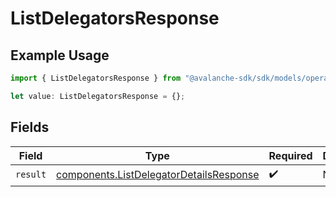 # ListDelegatorsResponse

## Example Usage

```typescript
import { ListDelegatorsResponse } from "@avalanche-sdk/sdk/models/operations";

let value: ListDelegatorsResponse = {};
```

## Fields

| Field                                                                                              | Type                                                                                               | Required                                                                                           | Description                                                                                        |
| -------------------------------------------------------------------------------------------------- | -------------------------------------------------------------------------------------------------- | -------------------------------------------------------------------------------------------------- | -------------------------------------------------------------------------------------------------- |
| `result`                                                                                           | [components.ListDelegatorDetailsResponse](../../models/components/listdelegatordetailsresponse.md) | :heavy_check_mark:                                                                                 | N/A                                                                                                |